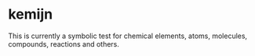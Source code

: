# kemijn
This is currently a symbolic test for chemical elements, atoms, molecules, compounds, reactions and others.
